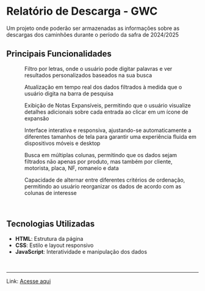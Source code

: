 <h1>Relatório de Descarga - GWC</h1>
<p>Um projeto onde poderão ser armazenadas as informações sobre as descargas dos caminhões durante o período da safra de 2024/2025</p>

<h2>Principais Funcionalidades</h2>
<ul>
  <ol>Filtro por letras, onde o usuário pode digitar palavras e ver resultados personalizados baseados na sua busca</ol>
  <ol>Atualização em tempo real dos dados filtrados à medida que o usuário digita na barra de pesquisa</ol>
  <ol>Exibição de Notas Expansíveis, permitindo que o usuário visualize detalhes adicionais sobre cada entrada ao clicar em um ícone de expansão</ol>
  <ol>Interface interativa e responsiva, ajustando-se automaticamente a diferentes tamanhos de tela para garantir uma experiência fluida em dispositivos móveis e desktop</ol>
  <ol>Busca em múltiplas colunas, permitindo que os dados sejam filtrados não apenas por produto, mas também por cliente, motorista, placa, NF, romaneio e data</ol>
  <ol>Capacidade de alternar entre diferentes critérios de ordenação, permitindo ao usuário reorganizar os dados de acordo com as colunas de interesse</ol>
</ul>
<br>
<h2>Tecnologias Utilizadas</h2>
<ul>
  <li><strong>HTML</strong>: Estrutura da página</li>
  <li><strong>CSS</strong>: Estilo e layout responsivo</li>
  <li><strong>JavaScript</strong>: Interatividade e manipulação dos dados</li>
</ul>
<br>
<hr>
Link: <a href="https://caiorossi00.github.io/Relatorio-descarga-GWC/" target="_blank">Acesse aqui</a>
